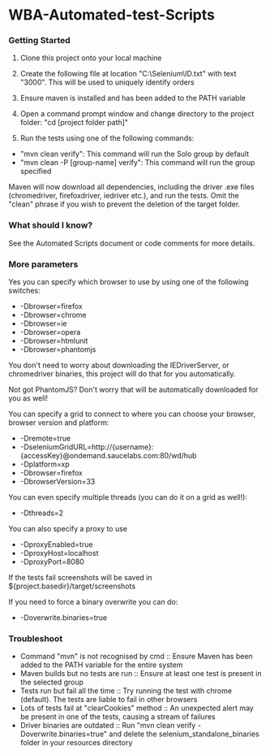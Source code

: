 WBA-Automated-test-Scripts
==========================
### Getting Started

1. Clone this project onto your local machine

2. Create the following file at location "C:\\Selenium\\ID.txt" with text "3000". This will be used to uniquely identify     orders

3. Ensure maven is installed and has been added to the PATH variable

4. Open a command prompt window and change directory to the project folder: "cd [project folder path]"

5. Run the tests using one of the following commands:
- "mvn clean verify": This command will run the Solo group by default
- "mvn clean -P [group-name] verify": This command will run the group specified

Maven will now download all dependencies, including the driver .exe files (chromedriver, firefoxdriver, iedriver etc.), and run the tests. Omit the "clean" phrase if you wish to prevent the deletion of the target folder.

### What should I know?

See the Automated Scripts document or code comments for more details.

### More parameters

Yes you can specify which browser to use by using one of the following switches:

- -Dbrowser=firefox
- -Dbrowser=chrome
- -Dbrowser=ie
- -Dbrowser=opera
- -Dbrowser=htmlunit
- -Dbrowser=phantomjs

You don't need to worry about downloading the IEDriverServer, or chromedriver binaries, this project will do that for you automatically.

Not got PhantomJS?  Don't worry that will be automatically downloaded for you as well!

You can specify a grid to connect to where you can choose your browser, browser version and platform:

- -Dremote=true
- -DseleniumGridURL=http://{username}:{accessKey}@ondemand.saucelabs.com:80/wd/hub
- -Dplatform=xp
- -Dbrowser=firefox
- -DbrowserVersion=33

You can even specify multiple threads (you can do it on a grid as well!):

- -Dthreads=2

You can also specify a proxy to use

- -DproxyEnabled=true
- -DproxyHost=localhost
- -DproxyPort=8080

If the tests fail screenshots will be saved in ${project.basedir}/target/screenshots

If you need to force a binary overwrite you can do:

- -Doverwrite.binaries=true

### Troubleshoot

- Command "mvn" is not recognised by cmd :: Ensure Maven has been added to the PATH variable for the entire system
- Maven builds but no tests are run :: Ensure at least one test is present in the selected group
- Tests run but fail all the time :: Try running the test with chrome (default). The tests are liable to fail in other browsers
- Lots of tests fail at "clearCookies" method :: An unexpected alert may be present in one of the tests, causing a stream of failures
- Driver binaries are outdated :: Run "mvn clean verify -Doverwrite.binaries=true" and delete the selenium_standalone_binaries folder in your resources directory
